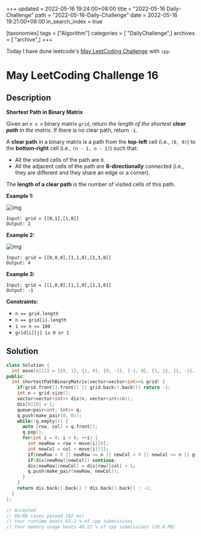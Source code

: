 +++
updated = 2022-05-16 19:24:00+08:00
title = "2022-05-16 Daily-Challenge"
path = "2022-05-16-Daily-Challenge"
date = 2022-05-16 19:21:00+08:00
in_search_index = true

[taxonomies]
tags = ["Algorithm"]
categories = [ "DailyChallenge",]
archives = [ "archive",]
+++

Today I have done leetcode's [May LeetCoding Challenge](https://leetcode.com/problems/shortest-path-in-binary-matrix/) with `cpp`.

<!-- more -->

# May LeetCoding Challenge 16

## Description

**Shortest Path in Binary Matrix**

Given an `n x n` binary matrix `grid`, return *the length of the shortest **clear path** in the matrix*. If there is no clear path, return `-1`.

A **clear path** in a binary matrix is a path from the **top-left** cell (i.e., `(0, 0)`) to the **bottom-right** cell (i.e., `(n - 1, n - 1)`) such that:

- All the visited cells of the path are `0`.
- All the adjacent cells of the path are **8-directionally** connected (i.e., they are different and they share an edge or a corner).

The **length of a clear path** is the number of visited cells of this path.

 

**Example 1:**

![img](https://assets.leetcode.com/uploads/2021/02/18/example1_1.png)

```
Input: grid = [[0,1],[1,0]]
Output: 2
```

**Example 2:**

![img](https://assets.leetcode.com/uploads/2021/02/18/example2_1.png)

```
Input: grid = [[0,0,0],[1,1,0],[1,1,0]]
Output: 4
```

**Example 3:**

```
Input: grid = [[1,0,0],[1,1,0],[1,1,0]]
Output: -1
```

 

**Constraints:**

- `n == grid.length`
- `n == grid[i].length`
- `1 <= n <= 100`
- `grid[i][j] is 0 or 1`

## Solution

``` cpp
class Solution {
  int move[8][2] = {{0, 1}, {1, 0}, {0, -1}, {-1, 0}, {1, 1}, {1, -1}, {-1, 1}, {-1, -1}};
public:
  int shortestPathBinaryMatrix(vector<vector<int>>& grid) {
    if(grid.front().front() || grid.back().back()) return -1;
    int n = grid.size();
    vector<vector<int>> dis(n, vector<int>(n));
    dis[0][0] = 1;
    queue<pair<int, int>> q;
    q.push(make_pair(0, 0));
    while(!q.empty()) {
      auto [row, col] = q.front();
      q.pop();
      for(int i = 0; i < 8; ++i) {
        int newRow = row + move[i][0];
        int newCol = col + move[i][1];
        if(newRow < 0 || newRow >= n || newCol < 0 || newCol >= n || grid[newRow][newCol]) continue;
        if(dis[newRow][newCol]) continue;
        dis[newRow][newCol] = dis[row][col] + 1;
        q.push(make_pair(newRow, newCol));
      }
    }
    return dis.back().back() ? dis.back().back() : -1;
  }
};

// Accepted
// 88/88 cases passed (82 ms)
// Your runtime beats 65.2 % of cpp submissions
// Your memory usage beats 49.22 % of cpp submissions (20.8 MB)
```
